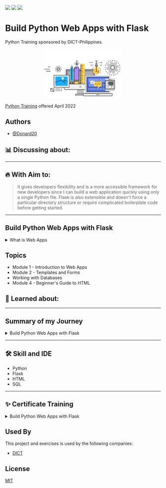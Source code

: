 <a href="https://github.com/Donard20" target="_blank"><img src="https://img.shields.io/badge/View-My%20Profile-informational?style=for-the-badge&logo=github"></a>   <a href="https://github.com/Donard20?tab=repositories" target="_blank"><img src="https://img.shields.io/badge/View-My%20Repositories-yellow?style=for-the-badge&logo=github"></a>   <a href="https://www.linkedin.com/in/engrnard/" target="_blank"><img src="https://img.shields.io/badge/View-LinkedIn-green?style=social&logo=linkedin"></a>
# Build Python Web Apps with Flask

Python Training sponsored by DICT-Philippines.

<p align="center"><img src="https://github.com/Donard20/Build-Python-Web-Apps-with-Flask-DICT/blob/main/IMG/home-gif.gif" width=50% height=50%>

[Python Training](https://www.noypigeeks.com/government/dict-python-programming-courses/) offered April 2022


## Authors

- [@Donard20](https://github.com/Donard20)

## 📊 Discussing about:
<!-- - [x] Introduction to Data Visualization
- [x] Data Visualization Python
- [x] Visualizing Real-World Data
 -->
   
---
   
   
## 🔥 With Aim to:
  >  It gives developers flexibility and is a more accessible framework for new developers since I can build a web application quickly using only a single Python file. Flask is also extensible and doesn't force a particular directory structure or require complicated boilerplate code before getting started.
   
---

## Build Python Web Apps with Flask
   <details>
  <summary>
  What is Web Apps
  </summary>
  <p align="center">
  <img src="https://github.com/Donard20/Build-Python-Web-Apps-with-Flask-DICT/blob/main/IMG/intro/1.png" width=50% height=50%>
     <img src="https://github.com/Donard20/Build-Python-Web-Apps-with-Flask-DICT/blob/main/IMG/intro/1_1.png" width=50% height=50%>
     <img src="https://github.com/Donard20/Build-Python-Web-Apps-with-Flask-DICT/blob/main/IMG/intro/2.png" width=50% height=50%>
     <img src="https://github.com/Donard20/Build-Python-Web-Apps-with-Flask-DICT/blob/main/IMG/intro/2_1.png" width=50% height=50%>
     <img src="https://github.com/Donard20/Build-Python-Web-Apps-with-Flask-DICT/blob/main/IMG/intro/3.png" width=50% height=50%>
     <img src="https://github.com/Donard20/Build-Python-Web-Apps-with-Flask-DICT/blob/main/IMG/intro/3_1.png" width=50% height=50%>
     <img src="https://github.com/Donard20/Build-Python-Web-Apps-with-Flask-DICT/blob/main/IMG/intro/4.png" width=50% height=50%>
     <img src="https://github.com/Donard20/Build-Python-Web-Apps-with-Flask-DICT/blob/main/IMG/intro/4_1.png" width=50% height=50%>
     <img src="https://github.com/Donard20/Build-Python-Web-Apps-with-Flask-DICT/blob/main/IMG/intro/5.png" width=50% height=50%>
     <img src="https://github.com/Donard20/Build-Python-Web-Apps-with-Flask-DICT/blob/main/IMG/intro/5_1.png" width=50% height=50%>
     <img src="https://github.com/Donard20/Build-Python-Web-Apps-with-Flask-DICT/blob/main/IMG/intro/6.png" width=50% height=50%>
     <img src="https://github.com/Donard20/Build-Python-Web-Apps-with-Flask-DICT/blob/main/IMG/intro/6_1.png" width=50% height=50%>
     <img src="https://github.com/Donard20/Build-Python-Web-Apps-with-Flask-DICT/blob/main/IMG/intro/7.png" width=50% height=50%>
     <img src="https://github.com/Donard20/Build-Python-Web-Apps-with-Flask-DICT/blob/main/IMG/intro/7_1.png" width=50% height=50%>
     <img src="https://github.com/Donard20/Build-Python-Web-Apps-with-Flask-DICT/blob/main/IMG/intro/8.png" width=50% height=50%>
     <img src="https://github.com/Donard20/Build-Python-Web-Apps-with-Flask-DICT/blob/main/IMG/intro/9.png" width=50% height=50%>
     <img src="https://github.com/Donard20/Build-Python-Web-Apps-with-Flask-DICT/blob/main/IMG/intro/10.png" width=50% height=50%>
     <img src="https://github.com/Donard20/Build-Python-Web-Apps-with-Flask-DICT/blob/main/IMG/intro/11.png" width=50% height=50%>
     <img src="https://github.com/Donard20/Build-Python-Web-Apps-with-Flask-DICT/blob/main/IMG/intro/11_1.png" width=50% height=50%>

  </details>

## Topics

 - Module 1 - Introduction to Web Apps
 - Module 2 - Templates and Forms
 - Working with Databases
 - Module 4 - Beginner's Guide to HTML

 
## 📙 Learned about:

<!-- - [x] Data Analysis method
- [x] Review of function, arrays and list in jupyternotebook using python
- [x] Data Handling in Python 
   - [x] Series() -create a series passing by list
   - [x] DataFrame() -data framing 
   - [x] read_csv() -reading a data from local machine
   - [x] info() - get the information of data and data types
   - [x] head() - display first 5 rows of data
   - [x] tail() - display last 5 rows of data
   - [x] shape() - display the shape, number of columns and rows
- [x] Working with DataFrame 
   - [x] dropna(), isnull, and isna() nethods - for null vaues in data
   - [x] describe() method - information of dataframe 
   - [x] simple filtering with conditionals
   - [x] arranging with sort_values
   - [x] aggregate method
- [x] Analyze the Data
   - [x] Clean the Data
   - [x] Applied the methods learned from the previous lesson/s
   - [x] fillna() method - to fill null values into non null
   - [x] to_datetime() method - to convert object into date data type
   - [x] astype method() - to convert a object into string readable -->

---
   
## Summary of my Journey
   <details>
  <summary>
  Build Python Web Apps with Flask
  </summary>
  <p align="center">
  <img src="https://github.com/Donard20/Build-Python-Web-Apps-with-Flask-DICT/blob/main/IMG/summary/1.png" width=50% height=50%>
     <img src="https://github.com/Donard20/Build-Python-Web-Apps-with-Flask-DICT/blob/main/IMG/summary/2.png" width=50% height=50%>


  </details>

---

## 🛠 Skill and IDE

 - Python
 - Flask
 - HTML
 - SQL

---
   
## ✨ Certificate Training

  <details>
  <summary>
  Build Python Web Apps with Flask
  </summary>
<!--    <p align="center">
   <a href="https://courses.buri.io/view/user/certificate/122b4e48-5493-4e1d-bf94-5b7c86b9537c/pdf" target="_blank"><img src="https://img.shields.io/badge/View-My%20Certificate-purple?style=for-the-badge&logo=github"></a> -->


 </details>


 </details>

## Used By

This project and exercises is used by the following companies:

- [DICT](https://dict.gov.ph/)



## License

[MIT](https://choosealicense.com/licenses/mit/)

